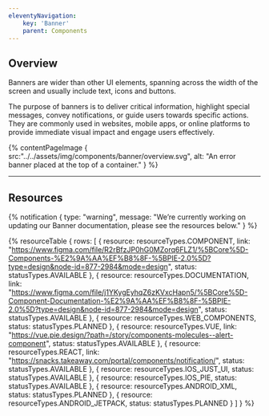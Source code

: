 ```yaml
---
eleventyNavigation:
    key: 'Banner'
    parent: Components
---
```


## Overview

Banners are wider than other UI elements, spanning across the width of the screen and usually include text, icons and buttons.

The purpose of banners is to deliver critical information, highlight special messages, convey notifications, or guide users towards specific actions. They are commonly used in websites, mobile apps, or online platforms to provide immediate visual impact and engage users effectively.


{% contentPageImage {
    src:"../../assets/img/components/banner/overview.svg",
    alt: "An error banner placed at the top of a container."
} %}

---

## Resources

{% notification {
  type: "warning",
  message: "We’re currently working on updating our Banner documentation, please see the resources below."
} %}

{% resourceTable {
    rows: [
        {
            resource: resourceTypes.COMPONENT,
            link: "https://www.figma.com/file/R2rBfzJP0hG0MZorq6FLZ1/%5BCore%5D-Components-%E2%9A%AA%EF%B8%8F-%5BPIE-2.0%5D?type=design&node-id=877-2984&mode=design",
            status: statusTypes.AVAILABLE
        },
        {
            resource: resourceTypes.DOCUMENTATION,
            link: "https://www.figma.com/file/j1YKygEyhqZ6zKVxcHapn5/%5BCore%5D-Component-Documentation-%E2%9A%AA%EF%B8%8F-%5BPIE-2.0%5D?type=design&node-id=877-2984&mode=design",
            status: statusTypes.AVAILABLE
        },
        {
            resource: resourceTypes.WEB_COMPONENTS,
            status: statusTypes.PLANNED
        },
        {
            resource: resourceTypes.VUE,
            link: "https://vue.pie.design/?path=/story/components-molecules--alert-component",
            status: statusTypes.AVAILABLE
        },
        {
            resource: resourceTypes.REACT,
            link: "https://snacks.takeaway.com/portal/components/notification/",
            status: statusTypes.AVAILABLE
        },
        {
            resource: resourceTypes.IOS_JUST_UI,
            status: statusTypes.AVAILABLE
        },
        {
            resource: resourceTypes.IOS_PIE,
            status: statusTypes.AVAILABLE
        },
        {
            resource: resourceTypes.ANDROID_XML,
            status: statusTypes.PLANNED
        },
        {
            resource: resourceTypes.ANDROID_JETPACK,
            status: statusTypes.PLANNED
        }
    ]
} %}
